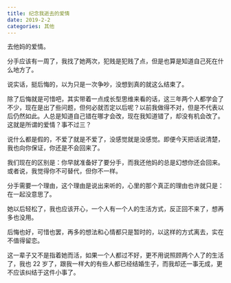 ```yaml
---
title: 纪念我逝去的爱情
date: 2019-2-2
categories: 其他
---
```


去他妈的爱情。
<!--more-->
分手应该有一周了，我找了她两次，犯贱是犯贱了点，但是也算是知道自己死在什么地方了。

说实话，挺后悔的，以为只是一次争吵，没想到真的就这么结束了。

除了后悔就是可惜吧，其实带着一点成长型思维来看的话，这三年两个人都学会了不少，现在是出了些问题，但何必就否定以后呢？以前我做得不对，但是不代表以后仍然如此。人总是知道自己错在哪才会改，现在我知道错了，却没有机会改了。这就是所谓的爱情？事不过三？

说什么都是假的，不爱了就是不爱了，没感觉就是没感觉。即便今天把话说清楚，我也向你保证，你还是不会回来了。

我们现在的区别是：你早就准备好了要分手，而我还他妈的总是幻想你还会回来。或者说，我觉得你不可替代，但你不一样。

分手需要一个理由，这个理由是说出来听的，心里的那个真正的理由也许就只是：在一起没意思了。

她以后轻松了，我也应该开心，一个人有一个人的生活方式，反正回不来了，想再多也没用。

后悔也好，可惜也罢，再多的想法和心情都只是暂时的，以这样的方式离去，实在不值得留恋。

这一辈子又不是指着她而活，如果一个人都过不好，更不用说照顾两个人了的生活了，我也 22 岁了，跟我一样大的有些人都已经结婚生子，而我却还一事无成，更不应该纠结于这件小事了。